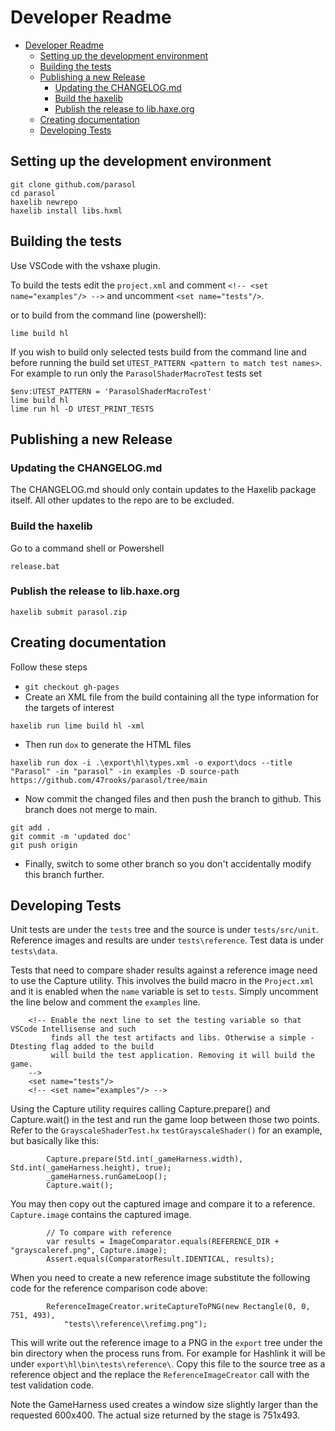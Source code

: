 # Developer Readme

- [Developer Readme](#developer-readme)
  - [Setting up the development environment](#setting-up-the-development-environment)
  - [Building the tests](#building-the-tests)
  - [Publishing a new Release](#publishing-a-new-release)
    - [Updating the CHANGELOG.md](#updating-the-changelogmd)
    - [Build the haxelib](#build-the-haxelib)
    - [Publish the release to lib.haxe.org](#publish-the-release-to-libhaxeorg)
  - [Creating documentation](#creating-documentation)
  - [Developing Tests](#developing-tests)

## Setting up the development environment

```
git clone github.com/parasol
cd parasol
haxelib newrepo
haxelib install libs.hxml
```

## Building the tests

Use VSCode with the vshaxe plugin.

To build the tests edit the `project.xml` and comment `<!-- <set name="examples"/> -->` and uncomment `<set name="tests"/>`.

or to build from the command line (powershell):

```
lime build hl
```

If you wish to build only selected tests build from the command line and before running the build set 
`UTEST_PATTERN <pattern to match test names>`. For example to run only the `ParasolShaderMacroTest` tests set

```
$env:UTEST_PATTERN = 'ParasolShaderMacroTest'
lime build hl
lime run hl -D UTEST_PRINT_TESTS
```


## Publishing a new Release

### Updating the CHANGELOG.md

The CHANGELOG.md should only contain updates to the Haxelib package itself. All other updates to the repo are to be excluded.

### Build the haxelib

Go to a command shell or Powershell
```
release.bat
```

### Publish the release to lib.haxe.org

```
haxelib submit parasol.zip
```

## Creating documentation

Follow these steps
   + `git checkout gh-pages`
   + Create an XML file from the build containing all the type information for the targets of interest
```
haxelib run lime build hl -xml
```
   + Then run `dox` to generate the HTML files
```
haxelib run dox -i .\export\hl\types.xml -o export\docs --title "Parasol" -in "parasol" -in examples -D source-path https://github.com/47rooks/parasol/tree/main
```
   + Now commit the changed files and then push the branch to github. This branch does not merge to main.
```
git add .
git commit -m 'updated doc'
git push origin
```
   + Finally, switch to some other branch so you don't accidentally modify this branch further.

## Developing Tests

Unit tests are under the `tests` tree and the source is under `tests/src/unit`. Reference images and results are under `tests\reference`. Test data is under `tests\data`.

Tests that need to compare shader results against a reference image need to use the Capture utility. This involves the build macro in the `Project.xml` and it is enabled when the `name` variable is set to `tests`. Simply uncomment the line below and comment the `examples` line.
```
	<!-- Enable the next line to set the testing variable so that VSCode Intellisense and such
		 finds all the test artifacts and libs. Otherwise a simple -Dtesting flag added to the build
		 will build the test application. Removing it will build the game.
	-->
	<set name="tests"/>
	<!-- <set name="examples"/> -->
```

Using the Capture utility requires calling Capture.prepare() and Capture.wait() in the test and run the game loop between those two points. Refer to the `GrayscaleShaderTest.hx` `testGrayscaleShader()` for an example, but basically like this:
```
        Capture.prepare(Std.int(_gameHarness.width), Std.int(_gameHarness.height), true);
        _gameHarness.runGameLoop();
        Capture.wait();
```
You may then copy out the captured image and compare it to a reference. `Capture.image` contains the captured image.
```
        // To compare with reference
        var results = ImageComparator.equals(REFERENCE_DIR + "grayscaleref.png", Capture.image);
        Assert.equals(ComparatorResult.IDENTICAL, results);
```

When you need to create a new reference image substitute the following code for the reference comparison code above:

```
        ReferenceImageCreator.writeCaptureToPNG(new Rectangle(0, 0, 751, 493),
            "tests\\reference\\refimg.png");
```
This will write out the reference image to a PNG in the `export` tree under the bin directory when the process runs from. For example for Hashlink it will be under `export\hl\bin\tests\reference\`. Copy this file to the source tree as a reference object and the replace the `ReferenceImageCreator` call with the test validation code.

Note the GameHarness used creates a window size slightly larger than the requested 600x400. The actual size returned by the stage is 751x493.